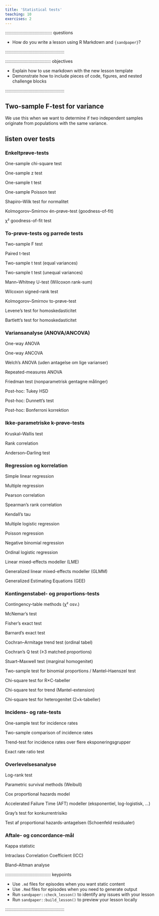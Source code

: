 ```yaml
---
title: 'Statistical tests'
teaching: 10
exercises: 2
---
```


:::::::::::::::::::::::::::::::::::::: questions 

- How do you write a lesson using R Markdown and `{sandpaper}`?

::::::::::::::::::::::::::::::::::::::::::::::::

::::::::::::::::::::::::::::::::::::: objectives

- Explain how to use markdown with the new lesson template
- Demonstrate how to include pieces of code, figures, and nested challenge blocks

::::::::::::::::::::::::::::::::::::::::::::::::

## Two-sample F-test for variance

We use this when we want to determine if two independent samples originate
from populations with the same variance.

## listen over tests

### Enkeltprøve-tests

One-sample chi-square test

One-sample z test

One-sample t test

One-sample Poisson test

Shapiro–Wilk test for normalitet

Kolmogorov–Smirnov én-prøve-test (goodness-of-fit)

χ² goodness-of-fit test

### To-prøve-tests og parrede tests

Two-sample F test

Paired t-test

Two-sample t test (equal variances)

Two-sample t test (unequal variances)

Mann–Whitney U-test (Wilcoxon rank-sum)

Wilcoxon signed-rank test

Kolmogorov–Smirnov to-prøve-test

Levene’s test for homoskedasticitet

Bartlett’s test for homoskedasticitet

### Variansanalyse (ANOVA/ANCOVA)

One-way ANOVA

One-way ANCOVA

Welch’s ANOVA (uden antagelse om lige varianser)

Repeated-measures ANOVA

Friedman test (nonparametrisk gentagne målinger)

Post-hoc: Tukey HSD

Post-hoc: Dunnett’s test

Post-hoc: Bonferroni korrektion

### Ikke-parametriske k-prøve-tests

Kruskal–Wallis test

Rank correlation

Anderson–Darling test

### Regression og korrelation

Simple linear regression

Multiple regression

Pearson correlation

Spearman’s rank correlation

Kendall’s tau

Multiple logistic regression

Poisson regression

Negative binomial regression

Ordinal logistic regression

Linear mixed-effects modeller (LME)

Generalized linear mixed-effects modeller (GLMM)

Generalized Estimating Equations (GEE)

### Kontingenstabel- og proportions-tests

Contingency-table methods (χ² osv.)

McNemar’s test

Fisher’s exact test

Barnard’s exact test

Cochran–Armitage trend test (ordinal tabel)

Cochran’s Q test (≥3 matched proportions)

Stuart–Maxwell test (marginal homogenitet)

Two-sample test for binomial proportions / Mantel–Haenszel test

Chi-square test for R×C-tabeller

Chi-square test for trend (Mantel-extension)

Chi-square test for heterogenitet (2×k-tabeller)

### Incidens- og rate-tests

One-sample test for incidence rates

Two-sample comparison of incidence rates

Trend-test for incidence rates over flere eksponeringsgrupper

Exact rate ratio test

### Overlevelsesanalyse

Log-rank test

Parametric survival methods (Weibull)

Cox proportional hazards model

Accelerated Failure Time (AFT) modeller (eksponentiel, log-logistisk, …)

Gray’s test for konkurrentrisiko

Test af proportional hazards-antagelsen (Schoenfeld residualer)

### Aftale- og concordance-mål

Kappa statistic

Intraclass Correlation Coefficient (ICC)

Bland–Altman analyse


::::::::::::::::::::::::::::::::::::: keypoints 

- Use `.md` files for episodes when you want static content
- Use `.Rmd` files for episodes when you need to generate output
- Run `sandpaper::check_lesson()` to identify any issues with your lesson
- Run `sandpaper::build_lesson()` to preview your lesson locally

::::::::::::::::::::::::::::::::::::::::::::::::


